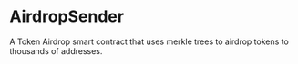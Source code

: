 # AirdropSender
A  Token Airdrop smart contract that uses merkle trees to airdrop tokens to thousands of addresses.
